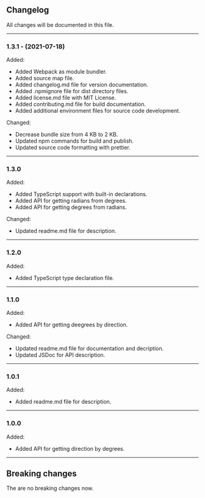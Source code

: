 ## Changelog

All changes will be documented in this file.

---

### 1.3.1 - (2021-07-18)
Added:
- Added Webpack as module bundler.
- Added source map file.
- Added changelog.md file for version documentation.
- Added .npmignore file for dist directory files.
- Added license.md file with MIT License.
- Added contributing.md file for build documentation.
- Added additional environment files for source code development.

Changed:
- Decrease bundle size from 4 KB to 2 KB.
- Updated npm commands for build and publish.
- Updated source code formatting with prettier.

---

### 1.3.0
Added:
- Added TypeScript support with built-in declarations.
- Added API for getting radians from degrees.
- Added API for getting degrees from radians.

Changed:
- Updated readme.md file for description.

---

### 1.2.0
Added:
- Added TypeScript type declaration file.

---

### 1.1.0
Added:
- Added API for getting deegrees by direction.

Changed:
- Updated readme.md file for documentation and decription.
- Updated JSDoc for API description.

---

### 1.0.1
Added:
- Added readme.md file for description.

---

### 1.0.0
Added:
- Added API for getting direction by degrees.

---

## Breaking changes

The are no breaking changes now.
